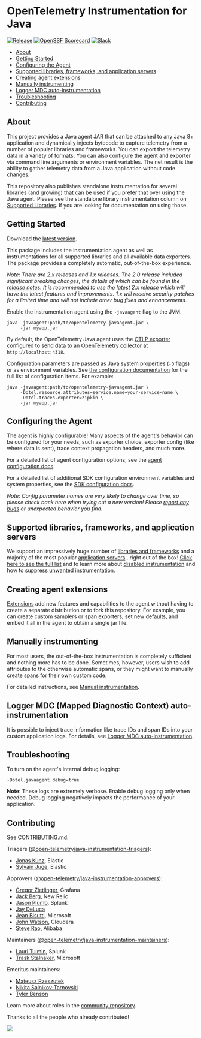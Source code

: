 # OpenTelemetry Instrumentation for Java

[![Release](https://img.shields.io/github/v/release/open-telemetry/opentelemetry-java-instrumentation?include_prereleases&style=)](https://github.com/open-telemetry/opentelemetry-java-instrumentation/releases/)
[![OpenSSF Scorecard](https://api.scorecard.dev/projects/github.com/open-telemetry/opentelemetry-java-instrumentation/badge)](https://scorecard.dev/viewer/?uri=github.com/open-telemetry/opentelemetry-java-instrumentation)
[![Slack](https://img.shields.io/badge/slack-@cncf/otel--java-blue.svg?logo=slack)](https://cloud-native.slack.com/archives/C014L2KCTE3)

* [About](#about)
* [Getting Started](#getting-started)
* [Configuring the Agent](#configuring-the-agent)
* [Supported libraries, frameworks, and application servers](#supported-libraries-frameworks-and-application-servers)
* [Creating agent extensions](#creating-agent-extensions)
* [Manually instrumenting](#manually-instrumenting)
* [Logger MDC auto-instrumentation](#logger-mdc-mapped-diagnostic-context-auto-instrumentation)
* [Troubleshooting](#troubleshooting)
* [Contributing](#contributing)

## About

This project provides a Java agent JAR that can be attached to any Java 8+
application and dynamically injects bytecode to capture telemetry from a
number of popular libraries and frameworks.
You can export the telemetry data in a variety of formats.
You can also configure the agent and exporter via command line arguments
or environment variables. The net result is the ability to gather telemetry
data from a Java application without code changes.

This repository also publishes standalone instrumentation for several libraries (and growing)
that can be used if you prefer that over using the Java agent.
Please see the standalone library instrumentation column
on [Supported Libraries](docs/supported-libraries.md#libraries--frameworks).
If you are looking for documentation on using those.

## Getting Started

Download
the [latest version](https://github.com/open-telemetry/opentelemetry-java-instrumentation/releases/download/v2.13.3/opentelemetry-javaagent.jar).

This package includes the instrumentation agent as well as
instrumentations for all supported libraries and all available data exporters.
The package provides a completely automatic, out-of-the-box experience.

*Note: There are 2.x releases and 1.x releases. The 2.0 release included significant breaking
changes, the details of which can be found in the [release notes](https://github.com/open-telemetry/opentelemetry-java-instrumentation/releases/tag/v2.0.0).
It is recommended to use the latest 2.x release which will have the latest features and improvements.
1.x will receive security patches for a limited time and will not include other bug fixes and
enhancements.*


Enable the instrumentation agent using the `-javaagent` flag to the JVM.

```
java -javaagent:path/to/opentelemetry-javaagent.jar \
     -jar myapp.jar
```

By default, the OpenTelemetry Java agent uses the
[OTLP exporter](https://github.com/open-telemetry/opentelemetry-java/tree/main/exporters/otlp)
configured to send data to an
[OpenTelemetry collector](https://github.com/open-telemetry/opentelemetry-collector/blob/main/receiver/otlpreceiver/README.md)
at `http://localhost:4318`.

Configuration parameters are passed as Java system properties (`-D` flags) or
as environment variables. See [the configuration documentation][config-agent]
for the full list of configuration items. For example:

```
java -javaagent:path/to/opentelemetry-javaagent.jar \
     -Dotel.resource.attributes=service.name=your-service-name \
     -Dotel.traces.exporter=zipkin \
     -jar myapp.jar
```

## Configuring the Agent

The agent is highly configurable! Many aspects of the agent's behavior can be
configured for your needs, such as exporter choice, exporter config (like where
data is sent), trace context propagation headers, and much more.

For a detailed list of agent configuration options, see the [agent configuration docs][config-agent].

For a detailed list of additional SDK configuration environment variables and system properties,
see the [SDK configuration docs][config-sdk].

*Note: Config parameter names are very likely to change over time, so please check
back here when trying out a new version!
Please [report any bugs](https://github.com/open-telemetry/opentelemetry-java-instrumentation/issues)
or unexpected behavior you find.*

## Supported libraries, frameworks, and application servers

We support an impressively huge number
of [libraries and frameworks](docs/supported-libraries.md#libraries--frameworks) and
a majority of the most
popular [application servers](docs/supported-libraries.md#application-servers)...right out of the
box!
[Click here to see the full list](docs/supported-libraries.md) and to learn more about
[disabled instrumentation](docs/supported-libraries.md#disabled-instrumentations)
and how to [suppress unwanted instrumentation][suppress].

## Creating agent extensions

[Extensions](examples/extension/README.md) add new features and capabilities to the agent without
having to create a separate distribution or to fork this repository. For example, you can create
custom samplers or span exporters, set new defaults, and embed it all in the agent to obtain a
single jar file.

## Manually instrumenting

For most users, the out-of-the-box instrumentation is completely sufficient and nothing more has to
be done. Sometimes, however, users wish to add attributes to the otherwise automatic spans,
or they might want to manually create spans for their own custom code.

For detailed instructions, see [Manual instrumentation][manual].

## Logger MDC (Mapped Diagnostic Context) auto-instrumentation

It is possible to inject trace information like trace IDs and span IDs into your
custom application logs. For details, see [Logger MDC
auto-instrumentation](docs/logger-mdc-instrumentation.md).

## Troubleshooting

To turn on the agent's internal debug logging:

`-Dotel.javaagent.debug=true`

**Note**: These logs are extremely verbose. Enable debug logging only when needed.
Debug logging negatively impacts the performance of your application.

## Contributing

See [CONTRIBUTING.md](CONTRIBUTING.md).

Triagers ([@open-telemetry/java-instrumentation-triagers](https://github.com/orgs/open-telemetry/teams/java-instrumentation-triagers)):

- [Jonas Kunz](https://github.com/JonasKunz), Elastic
- [Sylvain Juge](https://github.com/SylvainJuge), Elastic

Approvers ([@open-telemetry/java-instrumentation-approvers](https://github.com/orgs/open-telemetry/teams/java-instrumentation-approvers)):

- [Gregor Zietlinger](https://github.com/zeitlinger), Grafana
- [Jack Berg](https://github.com/jack-berg), New Relic
- [Jason Plumb](https://github.com/breedx-splk), Splunk
- [Jay DeLuca](https://github.com/jaydeluca)
- [Jean Bisutti](https://github.com/jeanbisutti), Microsoft
- [John Watson](https://github.com/jkwatson), Cloudera
- [Steve Rao](https://github.com/steverao), Alibaba

Maintainers ([@open-telemetry/java-instrumentation-maintainers](https://github.com/orgs/open-telemetry/teams/java-instrumentation-maintainers)):

- [Lauri Tulmin](https://github.com/laurit), Splunk
- [Trask Stalnaker](https://github.com/trask), Microsoft

Emeritus maintainers:

- [Mateusz Rzeszutek](https://github.com/mateuszrzeszutek)
- [Nikita Salnikov-Tarnovski](https://github.com/iNikem)
- [Tyler Benson](https://github.com/tylerbenson)

Learn more about roles in
the [community repository](https://github.com/open-telemetry/community/blob/main/guides/contributor/membership.md).

Thanks to all the people who already contributed!

<a href="https://github.com/open-telemetry/opentelemetry-java-instrumentation/graphs/contributors">
  <img src="https://contributors-img.web.app/image?repo=open-telemetry/opentelemetry-java-instrumentation" />
</a>

[config-agent]: https://opentelemetry.io/docs/zero-code/java/agent/configuration/

[config-sdk]: https://opentelemetry.io/docs/languages/java/configuration/

[manual]: https://opentelemetry.io/docs/languages/java/instrumentation/#manual-instrumentation

[suppress]: https://opentelemetry.io/docs/zero-code/java/agent/disable/
